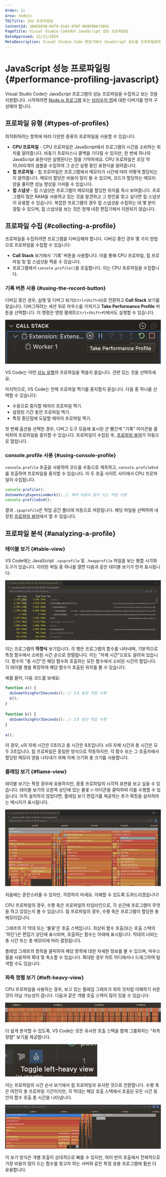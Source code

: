 ```yaml
---
Order: 11
Area: nodejs
TOCTitle: 성능 프로파일링
ContentId: 3DAE803B-D479-4143-976F-B69F00A73891
PageTitle: Visual Studio Code에서 JavaScript 성능 프로파일링
DateApproved: 12/11/2024
MetaDescription: Visual Studio Code 편집기에서 JavaScript 성능을 프로파일링하는 방법에 대해 알아보세요.
---
```


# JavaScript 성능 프로파일링 {#performance-profiling-javascript}

Visual Studio Code는 JavaScript 프로그램의 성능 프로파일을 수집하고 보는 것을 지원합니다. 시작하려면 [Node.js 프로그램](/docs/nodejs/nodejs-debugging.md) 또는 [브라우저 앱](/docs/nodejs/browser-debugging.md)에 대한 디버거를 먼저 구성해야 합니다.

## 프로파일 유형 {#types-of-profiles}

최적화하려는 항목에 따라 다양한 종류의 프로파일을 사용할 수 있습니다.

- **CPU 프로파일** - CPU 프로파일은 JavaScript에서 프로그램이 시간을 소비하는 위치를 알려줍니다. 비동기 프로미스나 콜백을 기다릴 수 있지만, 한 번에 하나의 JavaScript 표현식만 실행된다는 점을 기억하세요. CPU 프로파일은 초당 약 10,000개의 샘플을 수집하여 그 순간 실행 중인 표현식을 알려줍니다.
- **힙 프로파일** - 힙 프로파일은 프로그램에서 메모리가 시간에 따라 어떻게 할당되는지 알려줍니다. 메모리 할당은 비용이 많이 들 수 있으며, 코드가 할당하는 메모리 양을 줄이면 성능 향상을 가져올 수 있습니다.
- **힙 스냅샷** - 힙 스냅샷은 프로그램이 메모리를 할당한 위치를 즉시 보여줍니다. 프로그램이 많은 RAM을 사용하고 있는 것을 발견하고 그 원인을 찾고 싶다면 힙 스냅샷이 유용할 수 있습니다. 복잡한 프로그램의 경우 힙 스냅샷을 수집하는 데 몇 분이 걸릴 수 있으며, 힙 스냅샷을 보는 것은 현재 내장 편집기에서 지원되지 않습니다.

## 프로파일 수집 {#collecting-a-profile}

프로파일을 수집하려면 프로그램을 디버깅해야 합니다. 디버깅 중인 경우 몇 가지 방법으로 프로파일을 수집할 수 있습니다:

- **Call Stack** 보기에서 '기록' 버튼을 사용합니다. 이를 통해 CPU 프로파일, 힙 프로파일 및 힙 스냅샷을 찍을 수 있습니다.
- 프로그램에서 `console.profile()`을 호출합니다. 이는 CPU 프로파일을 수집합니다.

### 기록 버튼 사용 {#using-the-record-button}

디버깅 중인 경우, 실행 및 디버그 보기(`Ctrl+Shift+D`)로 전환하고 **Call Stack** 보기를 찾습니다. 디버그하려는 세션 위로 마우스를 가져가고 **Take Performance Profile** 버튼을 선택합니다. 이 명령은 명령 팔레트(`Ctrl+Shift+P`)에서도 실행할 수 있습니다.

![버튼을 보여주는 스크린샷](images/profiling/take-profile.png)

VS Code는 어떤 [성능 유형](#types-of-profiles)의 프로파일을 찍을지 묻습니다. 관련 있는 것을 선택하세요.

마지막으로, VS Code는 언제 프로파일 찍기를 중지할지 묻습니다. 다음 중 하나를 선택할 수 있습니다:

- 수동으로 중지할 때까지 프로파일 찍기.
- 설정된 기간 동안 프로파일 찍기.
- 특정 중단점에 도달할 때까지 프로파일 찍기.

첫 번째 옵션을 선택한 경우, 디버그 도구 모음에 표시된 큰 빨간색 "기록" 아이콘을 클릭하여 프로파일을 중지할 수 있습니다. 프로파일이 수집된 후, [프로파일 뷰어](#analyzing-a-profile)가 자동으로 열립니다.

### console.profile 사용 {#using-console-profile}

`console.profile` 호출을 사용하여 코드를 수동으로 계측하고, `console.profileEnd`를 호출하여 프로파일을 중지할 수 있습니다. 이 두 호출 사이트 사이에서 CPU 프로파일이 수집됩니다.

```js
console.profile();
doSomeVeryExpensiveWork(); // 매우 비용이 많이 드는 작업 수행
console.profileEnd();
```

결과 `.cpuprofile`은 작업 공간 폴더에 자동으로 저장됩니다. 해당 파일을 선택하여 내장된 [프로파일 뷰어](#analyzing-a-profile)에서 열 수 있습니다.

## 프로파일 분석 {#analyzing-a-profile}

### 테이블 보기 {#table-view}

VS Code에는 JavaScript `.cpuprofile` 및 `.heapprofile` 파일을 보는 통합 시각화 도구가 있습니다. 이러한 파일 중 하나를 열면 다음과 같은 테이블 보기가 먼저 표시됩니다:

![프로파일 테이블을 보여주는 스크린샷](images/profiling/profile-table.png)

이는 프로그램의 **하향식** 보기입니다. 각 행은 프로그램의 함수를 나타내며, 기본적으로 특정 함수에서 소비된 시간 순으로 정렬됩니다. 이는 "자체 시간"으로도 알려져 있습니다. 함수의 "총 시간"은 해당 함수와 호출하는 모든 함수에서 소비된 시간의 합입니다. 각 테이블 행을 확장하여 해당 함수가 호출된 위치를 볼 수 있습니다.

예를 들어, 다음 코드를 보세요:

```js
function a() {
  doSomethingFor5Seconds(); // 5초 동안 작업 수행
  b();
}

function b() {
  doSomethingFor3Seconds(); // 3초 동안 작업 수행
}

a();
```

이 경우, `a`의 자체 시간은 5초이고 총 시간은 8초입니다. `b`의 자체 시간과 총 시간은 모두 3초입니다. 힙 프로파일은 동일한 방식으로 작동하지만, 각 함수 또는 그 호출자에서 할당된 메모리 양을 나타내기 위해 자체 크기와 총 크기를 사용합니다.

### 플레임 보기 {#flame-view}

테이블 보기는 특정 경우에 유용하지만, 종종 프로파일의 시각적 표현을 보고 싶을 수 있습니다. 테이블 보기의 오른쪽 상단에 있는 불꽃 🔥 아이콘을 클릭하여 이를 수행할 수 있습니다. 아직 설치하지 않았다면, 플레임 보기 편집기를 제공하는 추가 확장을 설치하라는 메시지가 표시됩니다.

![힙 프로파일 플레임 차트](images/profiling/heap-profile.png)

처음에는 혼란스러울 수 있지만, 걱정하지 마세요. 이해할 수 있도록 도와드리겠습니다!

CPU 프로파일의 경우, 수평 축은 프로파일의 타임라인으로, 각 순간에 프로그램이 무엇을 하고 있었는지 볼 수 있습니다. 힙 프로파일의 경우, 수평 축은 프로그램이 할당한 총 메모리입니다.

그래프의 각 막대 또는 '불꽃'은 호출 스택입니다. 최상위 함수 호출(또는 호출 스택의 '하단')은 편집기 상단에 표시되며, 호출하는 함수는 아래에 표시됩니다. 막대의 너비는 총 시간 또는 총 메모리에 따라 결정됩니다.

플레임 그래프의 항목을 클릭하여 해당 항목에 대한 자세한 정보를 볼 수 있으며, 마우스 휠을 사용하여 확대 및 축소할 수 있습니다. 확대된 경우 차트 어디에서나 드래그하여 탐색할 수도 있습니다.

### 좌측 정렬 보기 {#left-heavy-view}

CPU 프로파일을 사용하는 경우, 보고 있는 플레임 그래프가 위의 것처럼 이해하기 쉬운 것이 아닐 가능성이 큽니다. 다음과 같은 개별 호출 스택이 많이 있을 수 있습니다:

![소음이 많은 CPU 프로파일](images/profiling/cpu-profile-noise.png)

더 쉽게 분석할 수 있도록, VS Code는 모든 유사한 호출 스택을 함께 그룹화하는 "좌측 정렬" 보기를 제공합니다.

![토글 버튼](images/profiling/toggle-button.png)

이는 프로파일의 시간 순서 보기에서 힙 프로파일과 유사한 것으로 전환합니다. 수평 축은 여전히 총 프로파일 기간이지만, 각 막대는 해당 호출 스택에서 호출된 모든 시간 동안의 함수 호출 총 시간을 나타냅니다.

![더 나은 CPU 프로파일](images/profiling/cpu-profile-nice.png)

이 보기 방식은 개별 호출이 상대적으로 빠를 수 있지만, 여러 번의 호출에서 전체적으로 가장 비용이 많이 드는 함수를 찾고자 하는 서버와 같은 특정 응용 프로그램에 훨씬 더 유용합니다.

